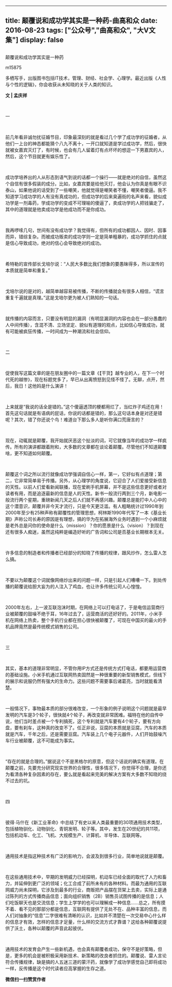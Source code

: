 
---
title:   颠覆说和成功学其实是一种药-曲高和众
date: 2016-08-23
tags: ["公众号","曲高和众", "大V文集"]
display: false
---


## 



颠覆说和成功学其实是一种药




m15875




多栖写手，出版图书包括IT技术，管理、财经、社会学、心理学。最近出版《人性与个性的逻辑》，你会收获从未知晓的关于人类的知识。


**文 | 孟庆祥**

&nbsp;

一

&nbsp;

前几年看非诚勿扰征婚节目，印象最深刻的就是看过几个学了成功学的征婚者，从他们一上台的神态都能猜个八九不离十，一开口就知道是学过成功学，然后，很快就被女嘉宾灭灯了，有时候，也会有几人留着灯有点坏坏的想逗一下男嘉宾的人，然后，这个节目就更有娱乐性了。

&nbsp;

成功学培养出的人从形态到语气到说的话都一个操行——就是绝对的自信，虽然这个自信有很多假装的成分。比如，女嘉宾要是给他灭灯，他会认为你真是有眼不识泰山，如果他说的话受到了一些嘲笑，他就觉得是嘲笑者不懂，嘲笑者傻逼。我不知道学习成功学的人有没有真成功的，但成功学的后来臭遍街的名声来看，貌似成功学是一剂毒药，学成功学的变成不可理喻的傻逼了，卖成功学的人把钱骗走了，其中的道理就是他卖成功学是他成功而不是你成功。

&nbsp;

我再啰嗦几句，世间有没有成功学？我觉得有，但所有的成功都因人、因时、因事而异，错综复杂。而被成功贩卖的成功学则一定是简单粗暴的，成功学抓住的点就是信心导致成功，绝对的信心会导致绝对的成功。

&nbsp;

希特勒的宣传部长戈培尔说：“人民大多数比我们想象的要愚昧得多，所以宣传的本质就是简单和重复。”

&nbsp;

戈培尔说的是对的，越简单越容易被传播，不断的传播就会有很多人相信，“谎言重复千遍就是真理。”这是戈培尔更为被人们熟知的一句话。

&nbsp;

就传播的内容而言，只要没有明显的漏洞（有明显漏洞的内容也会在一部分愚蠢的人中间传播），含混不清、立场坚定、貌似有道理的观点，比如信心导致成功，就有可能被疯狂传播，一时间成为一种潮流和社会信仰。

&nbsp;

二

&nbsp;

促使我写这篇文章的是在朋友圈中的一篇文章《【干货】越专业的人，在下一个时代死的越惨》，现在标题党多了，早已从出离愤怒到见怪不怪了。无聊，点开，然后，我日！这他妈是什么演讲！

&nbsp;

上来就是“我说的话全是错的。”这个傻逼透顶的梗都用烂了，当红炸子鸡还在用！首先这句话就是有语病的屁话，你说的话都是错的，那么这句话本身是对还是错呢？其次，错了你还说个鸟！难道台下那么多人是听你满口荒唐言的？

&nbsp;

现在，动辄就是颠覆，我开始就厌恶这个扯淡的词，可它就像当年的成功学一样疯传。所有的演讲都跟着附和，大多数的文章都在谈论着颠覆。尽管他们不知道颠覆啥，更不知道如何颠覆。

&nbsp;

颠覆这个词之所以流行就像成功学强调自信心一样，第一，它好似有点道理；第二，它非常简单易于传播。另外，从心理学的角度说，它迎合了人们爱接受新信息的天性。以前人们爱看新闻联播，现在爱刷手机屏幕，并不是这些信息更好或者对读者有用，而是追逐最新的信息是人的天性。新书一般流行两到三个月，新电影一般流行两个星期，重磅新闻几天之后人们就不再感兴趣。颠覆总是能打中人心中的这个潜意识，颠覆并非今天才流行，只是今天更泛滥。有人粗略统计过1990年到2000年至少有25种声称有颠覆性的管理思想，柯林斯1990年代写了一本《基业长期》声称公司长寿的原因是有理想，搞的华为在拓展海外业务时遇到一个小麻烦就是老外总是问你的使命是什么（mission）？你的愿景是什么（vision）？到现在还有很多人痴迷，虽然这纯粹是编造好听的广告词和公司是否基业长期根本无关。

&nbsp;

许多信息的制造者和传播者已经部分的知晓了传播的规律，跟风炒作，怎么雷人怎么搞。

&nbsp;

不要以为颠覆这个词就像网络炒出来的问题一样，只是引起人们嘈嘈一下。到处传播的颠覆说给胆大妄为的人注入了鸡血，也让许多传统公司人心惶惶。

&nbsp;

2000年左右，上一波互联泡沫时期，在网络上可以打电话了，于是电信运营商行业被颠覆的鼓噪不绝于耳，16年过去了，运营商活的还好好的。2011年，小米手机在网络上热卖，整个手机行业都在担心很快被颠覆了，可现在中国买的最火的手机品牌竟然是最传统模式销售的公司。

&nbsp;

三

&nbsp;

其实，基本的道理非常明显，不管你用IP方式还是传统方式打电话，都要用运营商的基础设施。小米手机通过互联网热卖固然是一种很重要的新型销售模式，但线下的展示和说服仍然有强大的生命力。这些问题不需要事后诸葛亮，当时就能看清楚。

&nbsp;

一般情况下，事物最本质的部分很难改变，一个形象的例子说明这个问题就是最早发明的汽车是3个轮子，很快就4个轮子，再改变就非常困难。福特在他的自传中说，他们当时差点被一个专利搞死，这个专利就是汽车要有4个轮子，要有方向盘，要有刹车，这种真的改变不了。任正非说，豆腐的本质就是豆腐，汽车的本质就是汽车，千年之后，还是需要豆腐。汽车装上几个电子元器件，人们开始鼓噪汽车行业被颠覆，这不可能成为事实。

&nbsp;

“存在的就是合理的。”据说这个不是黑格尔的原意，但这个话说的确实有道理。在颠覆之前，先要充分研究现实世界的合理性，很多情况下，你觉得不合理，是你还为看清各种复杂因素的存在，要么就是看起来完美的解决方案有大多数不知晓的绕不过去的坑。

&nbsp;

四

&nbsp;

彼得·马什在《新工业革命》中总结了有史以来人类最重要的30项通用技术类型，包括植物驯化、动物驯化、青铜发明、轮子等。其中，发生在20世纪的共11项，包括机动车、化工、飞机、大规模生产、计算机、半导体、互联网等。

&nbsp;

通用技术是指这种技术有广泛的影响力，会波及到很多行业，简单地说就是颠覆。

&nbsp;

在这些通用技术中，早期的发明威力已经探明，机动车已经全面的取代了人力和畜力，并延伸到更广泛的领域；化工合成了前所未有的各种材料。而最为通用的互联网威力尚未探明，它涉及到最多的行业，商贩把产品摆在货架上去卖，实际上是通过陈列的方式传播商品信息；面向组织销售（2B）销售员试图传播的是信息；人们吃饭聊天也是交流信息；学生上学学的也可以理解成一种信息……总之，所有摸不着、看不见的那部分都是信息，互联网有提供了无处不在、品种丰富的信息，而人们对抽象的“信息”二字很难有清晰的认识，比如并不清楚在一次交易中心什么样的信息才有效，怎样的信息才足量，什么样的交流方式才靠谱？这给各种颠覆说提供了沃土，各种以颠覆的声音此起彼伏。

&nbsp;

通用技术的发育会产生一些新机遇，也会真有颠覆者成功，保守不是好策略，但是，更多的机会是被积极采用新技术、新策略的改良者抓住的。颠覆说、雷人言论符合传播规律，缺是搞的人五迷三道的蒙汗药，就像学了成功学感觉自己即将成功一样，反传播是这个时代读者应高掌握的生存之道。




**微信扫一扫赞赏作者**













